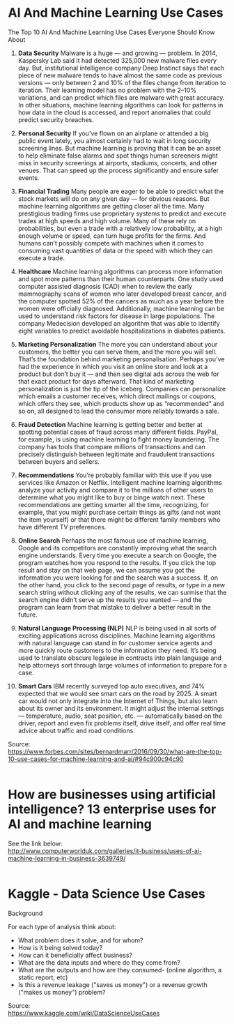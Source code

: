 # AI And Machine Learning Use Cases


The Top 10 AI And Machine Learning Use Cases Everyone Should Know About <BR>

1. <b>Data Security</b>
Malware is a huge — and growing — problem. In 2014, Kaspersky Lab said it had detected 325,000 new malware files every day. But, institutional intelligence company Deep Instinct says that each piece of new malware tends to have almost the same code as previous versions — only between 2 and 10% of the files change from iteration to iteration. Their learning model has no problem with the 2–10% variations, and can predict which files are malware with great accuracy. In other situations, machine learning algorithms can look for patterns in how data in the cloud is accessed, and report anomalies that could predict security breaches.

2. <b>Personal Security</b>
If you’ve flown on an airplane or attended a big public event lately, you almost certainly had to wait in long security screening lines. But machine learning is proving that it can be an asset to help eliminate false alarms and spot things human screeners might miss in security screenings at airports, stadiums, concerts, and other venues. That can speed up the process significantly and ensure safer events.

3. <b>Financial Trading</b>
Many people are eager to be able to predict what the stock markets will do on any given day — for obvious reasons. But machine learning algorithms are getting closer all the time. Many prestigious trading firms use proprietary systems to predict and execute trades at high speeds and high volume. Many of these rely on probabilities, but even a trade with a relatively low probability, at a high enough volume or speed, can turn huge profits for the firms. And humans can’t possibly compete with machines when it comes to consuming vast quantities of data or the speed with which they can execute a trade.

4. <b>Healthcare</b>
Machine learning algorithms can process more information and spot more patterns than their human counterparts. One study used computer assisted diagnosis (CAD) when to review the early mammography scans of women who later developed breast cancer, and the computer spotted 52% of the cancers as much as a year before the women were officially diagnosed. Additionally, machine learning can be used to understand risk factors for disease in large populations. The company Medecision developed an algorithm that was able to identify eight variables to predict avoidable hospitalizations in diabetes patients.

5. <b>Marketing Personalization</b>
The more you can understand about your customers, the better you can serve them, and the more you will sell.  That’s the foundation behind marketing personalisation. Perhaps you’ve had the experience in which you visit an online store and look at a product but don’t buy it — and then see digital ads across the web for that exact product for days afterward. That kind of marketing personalization is just the tip of the iceberg. Companies can personalize which emails a customer receives, which direct mailings or coupons, which offers they see, which products show up as “recommended” and so on, all designed to lead the consumer more reliably towards a sale.

6. <b>Fraud Detection</b>
Machine learning is getting better and better at spotting potential cases of fraud across many different fields. PayPal, for example, is using machine learning to fight money laundering. The company has tools that compare millions of transactions and can precisely distinguish between legitimate and fraudulent transactions between buyers and sellers.

7. <b>Recommendations</b>
You’re probably familiar with this use if you use services like Amazon or Netflix. Intelligent machine learning algorithms analyze your activity and compare it to the millions of other users to determine what you might like to buy or binge watch next. These recommendations are getting smarter all the time, recognizing, for example, that you might purchase certain things as gifts (and not want the item yourself) or that there might be different family members who have different TV preferences.

8. <b>Online Search</b>
Perhaps the most famous use of machine learning, Google and its competitors are constantly improving what the search engine understands. Every time you execute a search on Google, the program watches how you respond to the results. If you click the top result and stay on that web page, we can assume you got the information you were looking for and the search was a success.  If, on the other hand, you click to the second page of results, or type in a new search string without clicking any of the results, we can surmise that the search engine didn’t serve up the results you wanted — and the program can learn from that mistake to deliver a better result in the future.

9. <b>Natural Language Processing (NLP)</b>
NLP is being used in all sorts of exciting applications across disciplines. Machine learning algorithms with natural language can stand in for customer service agents and more quickly route customers to the information they need. It’s being used to translate obscure legalese in contracts into plain language and help attorneys sort through large volumes of information to prepare for a case.

10. <b>Smart Cars</b>
IBM recently surveyed top auto executives, and 74% expected that we would see smart cars on the road by 2025. A smart car would not only integrate into the Internet of Things, but also learn about its owner and its environment. It might adjust the internal settings — temperature, audio, seat position, etc. — automatically based on the driver, report and even fix problems itself, drive itself, and offer real time advice about traffic and road conditions.

Source:<BR>
https://www.forbes.com/sites/bernardmarr/2016/09/30/what-are-the-top-10-use-cases-for-machine-learning-and-ai/#94c900c94c90<BR><BR>

# How are businesses using artificial intelligence? 13 enterprise uses for AI and machine learning

See the link below:<BR>
http://www.computerworlduk.com/galleries/it-business/uses-of-ai-machine-learning-in-business-3639749/<BR><BR>


# Kaggle - Data Science Use Cases

Background<BR>

For each type of analysis think about:<BR>

* What problem does it solve, and for whom?
* How is it being solved today?
* How can it beneficially affect business?
* What are the data inputs and where do they come from?
* What are the outputs and how are they consumed- (online algorithm, a static report, etc)
* Is this a revenue leakage ("saves us money") or a revenue growth ("makes us money") problem?

Source: <BR>
https://www.kaggle.com/wiki/DataScienceUseCases<BR>



